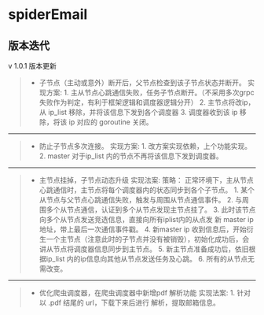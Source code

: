 # spiderEmail


## 版本迭代

v 1.0.1 版本更新

> * 子节点（主动或意外）断开后，父节点检查到该子节点状态并断开。
实现方案:
    1. 主从节点心跳通信失败，任务子节点断开。（不采用多次grpc失败作为判定，有利于框架逻辑和调度器逻辑分开）
    2. 主节点将改ip，从 ip_list 移除，并将该信息下发到各个调度器
    3. 调度器收到该 ip 移除，将该 ip 对应的 goroutine 关闭。

------

> * 防止子节点多次连接。
实现方案:
    1. 改方案实现依赖，上个功能实现。
    2. master 对于ip_list 内的节点不再将该信息下发到调度器。

------

> * 主节点挂掉，子节点动态升级
实现法案:
    策略： 正常环境下，主从节点心跳通信时，主节点将每个调度器内的状态同步到各个子节点。
    1. 某个从节点与父节点心跳通信失败，触发与周围从节点通信事件。
    2. 与周围多个从节点通信，认证到多个从节点发现主节点挂了。
    3. 此时该节点向多个从节点发送竞选信息，直接向所有iplist内的从点发 新 master ip地址，带上最后一次通信事件戳。
    4. 新master ip 收到信息后，开始衍生一个主节点（注意此时的子节点并没有被销毁），初始化成功后，会讲从节点将调度器信息同步到主节点。
    5. 新主节点准备成功后，依旧根据ip_list 内的ip信息向其他从节点发送任务及心跳。
    6. 所有的从节点无需改变。

------

> * 优化爬虫调度器，在爬虫调度器中新增pdf 解析功能
实现法案:
    1. 针对以 .pdf 结尾的 url，下载下来后进行 解析，提取邮箱信息。